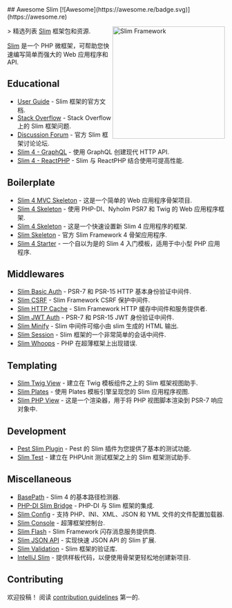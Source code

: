 <div class="github-widget" data-repo="nekofar/awesome-slim"></div>
<script async src="https://pagead2.googlesyndication.com/pagead/js/adsbygoogle.js"></script><ins class="adsbygoogle" style="display:block" data-ad-client="ca-pub-6890694312814945" data-ad-slot="5473692530" data-ad-format="auto"  data-full-width-responsive="true"></ins><script>(adsbygoogle = window.adsbygoogle || []).push({});</script>
## Awesome Slim [![Awesome](https://awesome.re/badge.svg)](https://awesome.re)

<!--lint ignore double-link-->
[<img src="https://raw.githubusercontent.com/nekofar/awesome-slim/master/assets/slim-logo.png" align="right" width="260" alt="Slim Framework">](https://www.slimframework.com)

<!--lint ignore double-link-->
&gt; 精选列表 [Slim](https://www.slimframework.com) 框架包和资源.

<!--lint ignore double-link-->
[Slim](https://www.slimframework.com) 是一个 PHP 微框架，可帮助您快速编写简单而强大的 Web 应用程序和 API.



## Educational

- [User Guide](https://www.slimframework.com/docs/v4/) - Slim 框架的官方文档.
- [Stack Overflow](https://stackoverflow.com/questions/tagged/slim) - Stack Overflow 上的 Slim 框架问题.
- [Discussion Forum](https://discourse.slimframework.com) - 官方 Slim 框架讨论论坛.
- [Slim 4 - GraphQL](https://odan.github.io/2021/08/12/slim-graphql.html) - 使用 GraphQL 创建现代 HTTP API.
- [Slim 4 - ReactPHP](https://odan.github.io/2021/08/14/slim-reactphp.html) - Slim 与 ReactPHP 结合使用可提高性能.

## Boilerplate

- [Slim 4 MVC Skeleton](https://github.com/semhoun/slim-skeleton-mvc) - 这是一个简单的 Web 应用程序骨架项目.
- [Slim 4 Skeleton](https://github.com/adriansuter/Slim4-Skeleton) - 使用 PHP-DI、Nyholm PSR7 和 Twig 的 Web 应用程序框架.
- [Slim 4 Skeleton](https://github.com/odan/slim4-skeleton) - 这是一个快速设置新 Slim 4 应用程序的框架.
- [Slim Skeleton](https://github.com/slimphp/Slim-Skeleton) - 官方 Slim Framework 4 骨架应用程序.
- [Slim 4 Starter](https://github.com/nbayramberdiyev/slim-4-starter) - 一个自以为是的 Slim 4 入门模板，适用于中小型 PHP 应用程序.

## Middlewares

- [Slim Basic Auth](https://github.com/tuupola/slim-basic-auth) - PSR-7 和 PSR-15 HTTP 基本身份验证中间件.
- [Slim CSRF](https://github.com/slimphp/Slim-Csrf) - Slim Framework CSRF 保护中间件.
- [Slim HTTP Cache](https://github.com/slimphp/Slim-HttpCache) - Slim Framework HTTP 缓存中间件和服务提供者.
- [Slim JWT Auth](https://github.com/tuupola/slim-jwt-auth) - PSR-7 和 PSR-15 JWT 身份验证中间件.
- [Slim Minify](https://github.com/christianklisch/slim-minify) - Slim 中间件可缩小由 slim 生成的 HTML 输出.
- [Slim Session](https://github.com/bryanjhv/slim-session) - Slim 框架的一个非常简单的会话中间件.
- [Slim Whoops](https://github.com/zeuxisoo/php-slim-whoops) - PHP 在超薄框架上出现错误.

## Templating

- [Slim Twig View](https://github.com/slimphp/Twig-View) - 建立在 Twig 模板组件之上的 Slim 框架视图助手.
- [Slim Plates](https://github.com/projek-xyz/slim-plates) - 使用 Plates 模板引擎呈现您的 Slim 应用程序视图.
- [Slim PHP View](https://github.com/slimphp/PHP-View) - 这是一个渲染器，用于将 PHP 视图脚本渲染到 PSR-7 响应对象中.

## Development

- [Pest Slim Plugin](https://github.com/nekofar/pest-plugin-slim) - Pest 的 Slim 插件为您提供了基本的测试功能.
- [Slim Test](https://github.com/nekofar/slim-test) - 建立在 PHPUnit 测试框架之上的 Slim 框架测试助手.

## Miscellaneous

- [BasePath](https://github.com/selective-php/basepath) - Slim 4 的基本路径检测器.
- [PHP-DI Slim Bridge](https://github.com/PHP-DI/Slim-Bridge) - PHP-DI 与 Slim 框架的集成.
- [Slim Config](https://github.com/DavidePastore/Slim-Config) - 支持 PHP、INI、XML、JSON 和 YML 文件的文件配置加载器.
- [Slim Console](https://github.com/slimphp/Slim-Console) - 超薄框架控制台.
- [Slim Flash](https://github.com/slimphp/Slim-Flash) - Slim Framework 闪存消息服务提供商.
- [Slim JSON API](https://github.com/entomb/slim-json-api) - 实现快速 JSON API 的 Slim 扩展.
- [Slim Validation](https://github.com/DavidePastore/Slim-Validation) - Slim 框架的验证库.
- [IntelliJ Slim](https://plugins.jetbrains.com/plugin/18751-slim) - 提供样板代码，以便使用骨架更轻松地创建新项目.

## Contributing

欢迎投稿！ 阅读 [contribution guidelines](https://github.com/nekofar/awesome-slim/blob/master/CONTRIBUTING.md) 第一的.
